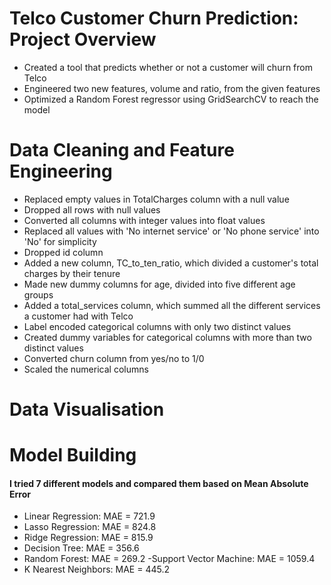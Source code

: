 # Telco Customer Churn Prediction: Project Overview 
- Created a tool that predicts whether or not a customer will churn from Telco
- Engineered two new features, volume and ratio, from the given features
- Optimized a Random Forest regressor using GridSearchCV to reach the model

# Data Cleaning and Feature Engineering
- Replaced empty values in TotalCharges column with a null value
- Dropped all rows with null values
- Converted all columns with integer values into float values
- Replaced all values with 'No internet service' or 'No phone service' into 'No' for simplicity
- Dropped id column
- Added a new column, TC_to_ten_ratio, which divided a customer's total charges by their tenure
- Made new dummy columns for age, divided into five different age groups
- Added a total_services column, which summed all the different services a customer had with Telco
- Label encoded categorical columns with only two distinct values
- Created dummy variables for categorical columns with more than two distinct values
- Converted churn column from yes/no to 1/0
- Scaled the numerical columns

# Data Visualisation

# Model Building
#### I tried 7 different models and compared them based on Mean Absolute Error ####
- Linear Regression: MAE = 721.9
- Lasso Regression: MAE = 824.8
- Ridge Regression: MAE = 815.9
- Decision Tree: MAE = 356.6
- Random Forest: MAE = 269.2
-Support Vector Machine: MAE = 1059.4
- K Nearest Neighbors: MAE = 445.2
